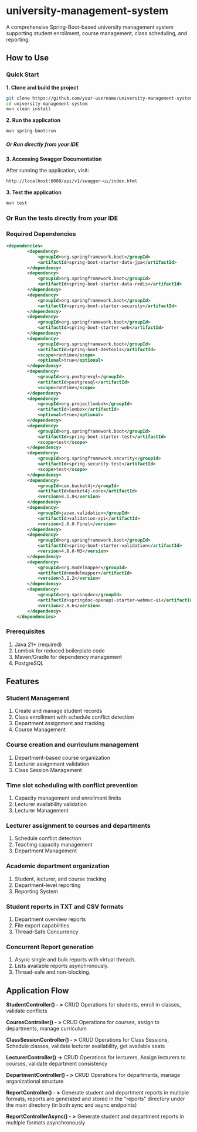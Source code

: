 # university-management-system
A comprehensive Spring-Boot-based university management system supporting student enrollment, course management, class scheduling, and reporting.

## How to Use

### Quick Start

**1. Clone and build the project**

```bash
git clone https://github.com/your-username/university-management-system.git
cd university-management-system
mvn clean install
```

**2. Run the application**

```bash
mvn spring-boot:run
```
##### Or Run directly from your IDE  


**3. Accessing Swagger Documentation**

After running the application, visit:

```bash
http://localhost:8080/api/v1/swagger-ui/index.html
```

**3. Test the application**

```bash
mvn test
```
### Or Run the tests directly from your IDE  


### Required Dependencies

```xml
<dependencies>
		<dependency>
			<groupId>org.springframework.boot</groupId>
			<artifactId>spring-boot-starter-data-jpa</artifactId>
		</dependency>
		<dependency>
			<groupId>org.springframework.boot</groupId>
			<artifactId>spring-boot-starter-data-redis</artifactId>
		</dependency>
		<dependency>
			<groupId>org.springframework.boot</groupId>
			<artifactId>spring-boot-starter-security</artifactId>
		</dependency>
		<dependency>
			<groupId>org.springframework.boot</groupId>
			<artifactId>spring-boot-starter-web</artifactId>
		</dependency>
		<dependency>
			<groupId>org.springframework.boot</groupId>
			<artifactId>spring-boot-devtools</artifactId>
			<scope>runtime</scope>
			<optional>true</optional>
		</dependency>
		<dependency>
			<groupId>org.postgresql</groupId>
			<artifactId>postgresql</artifactId>
			<scope>runtime</scope>
		</dependency>
		<dependency>
			<groupId>org.projectlombok</groupId>
			<artifactId>lombok</artifactId>
			<optional>true</optional>
		</dependency>
		<dependency>
			<groupId>org.springframework.boot</groupId>
			<artifactId>spring-boot-starter-test</artifactId>
			<scope>test</scope>
		</dependency>
		<dependency>
			<groupId>org.springframework.security</groupId>
			<artifactId>spring-security-test</artifactId>
			<scope>test</scope>
		</dependency>
		<dependency>
			<groupId>com.bucket4j</groupId>
			<artifactId>bucket4j-core</artifactId>
			<version>8.1.0</version>
		</dependency>
		<dependency>
			<groupId>javax.validation</groupId>
			<artifactId>validation-api</artifactId>
			<version>2.0.0.Final</version>
		</dependency>
		<dependency>
			<groupId>org.springframework.boot</groupId>
			<artifactId>spring-boot-starter-validation</artifactId>
			<version>4.0.0-M3</version>
		</dependency>
		<dependency>
			<groupId>org.modelmapper</groupId>
			<artifactId>modelmapper</artifactId>
			<version>3.2.2</version>
		</dependency>
		<dependency>
			<groupId>org.springdoc</groupId>
			<artifactId>springdoc-openapi-starter-webmvc-ui</artifactId>
			<version>2.8.6</version>
		</dependency>
	</dependencies>
```

### Prerequisites

1. Java 21+ (required)
2. Lombok for reduced boilerplate code
3. Maven/Gradle for dependency management
4. PostgreSQL

## Features

### Student Management

1. Create and manage student records
2. Class enrollment with schedule conflict detection
3. Department assignment and tracking
4. Course Management

### Course creation and curriculum management

1. Department-based course organization
2. Lecturer assignment validation
3. Class Session Management

### Time slot scheduling with conflict prevention

1. Capacity management and enrollment limits
2. Lecturer availability validation
3. Lecturer Management

### Lecturer assignment to courses and departments

1. Schedule conflict detection
2. Teaching capacity management
3. Department Management

### Academic department organization

1. Student, lecturer, and course tracking
2. Department-level reporting
3. Reporting System

### Student reports in TXT and CSV formats

1. Department overview reports
2. File export capabilities
3. Thread-Safe Concurrency

### Concurrent Report generation

1. Async single and bulk reports with virtual threads.
2. Lists available reports asynchronously.
3. Thread-safe and non-blocking.

## Application Flow

**StudentController() - >** CRUD Operations for students, enroll in classes, validate conflicts

**CourseController() - >** CRUD Operations for courses, assign to departments, manage curriculum

**ClassSessionController() - >** CRUD Operations for Class Sessions, Schedule classes, validate lecturer availability, get available seats

**LecturerController() ->**  CRUD Operations for lecturers, Assign lecturers to courses, validate department consistency

**DepartmentController() - >** CRUD Operations for departments, manage organizational structure

**ReportController() - >** Generate student and department reports in multiple formats, reports are generated and stored in the "reports" directory under the main directory (in both sync and async endpoints)

**ReportControllerAsync() - >** Generate student and department reports in multiple formats asynchronously
